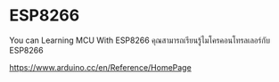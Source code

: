 # ESP8266
You can Learning MCU With ESP8266
คุณสามารถเรียนรู้ไมโครคอนโทรลเลอร์กับ ESP8266

https://www.arduino.cc/en/Reference/HomePage
